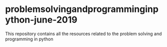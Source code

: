 # problemsolvingandprogramminginpython-june-2019
This repository contains all the resources related to the problem solving and programming in python 
